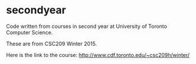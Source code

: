 # secondyear
Code written from courses in second year at University of Toronto Computer Science.

These are from CSC209 Winter 2015.

Here is the link to the course:
http://www.cdf.toronto.edu/~csc209h/winter/
